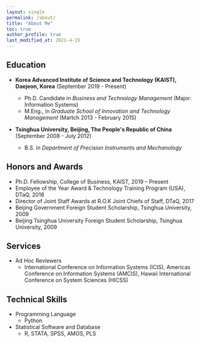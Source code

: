```yaml
---
layout: single
permalink: /about/
title: "About Me"
toc: true
author_profile: true
last_modified_at: 2021-4-15
---
```


## Education
* **Korea Advanced Institute of Science and Technology (KAIST), Daejeon, Korea** (September 2019 - Present)
	* Ph.D. Candidate in *Business and Technology Management* (Major: Information Systems)
	* M.Eng., in *Graduate School of Innovation and Technology Management* (Martch 2013 - February 2015)

* **Tsinghua University, Beijing, The People's Republic of China** (September 2008 - July 2012)
	* B.S. in *Department of Precision Instruments and Mechanology*


## Honors and Awards
* Ph.D. Fellowship, College of Business, KAIST, 2019 – Present
* Employee of the Year Award & Technology Training Program (USA), DTaQ, 2018
* Director of Joint Staff Awards at R.O.K Joint Chiefs of Staff, DTaQ, 2017
* Beijing Government Foreign Student Scholarship, Tsinghua University, 2009
* Beijing Tsinghua University Foreign Student Scholarship, Tsinghua University, 2009


## Services
* Ad Hoc Reviewers
	* International Conference on Information Systems (ICIS), Americas Conference on Information Systems (AMCIS), Hawaii International Conference on System Sciences (HICSS)


## Technical Skills
* Programming Language
	* Python
* Statistical Software and Database
	* R, STATA, SPSS, AMOS, PLS
